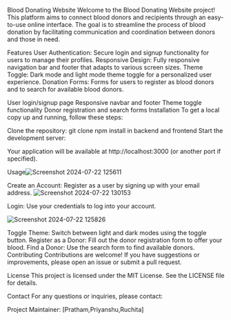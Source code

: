 Blood Donating Website
Welcome to the Blood Donating Website project! This platform aims to connect blood donors and recipients through an easy-to-use online interface. The goal is to streamline the process of blood donation by facilitating communication and coordination between donors and those in need.

Features
User Authentication: Secure login and signup functionality for users to manage their profiles.
Responsive Design: Fully responsive navigation bar and footer that adapts to various screen sizes.
Theme Toggle: Dark mode and light mode theme toggle for a personalized user experience.
Donation Forms: Forms for users to register as blood donors and to search for available blood donors.

User login/signup page
Responsive navbar and footer
Theme toggle functionality
Donor registration and search forms
Installation
To get a local copy up and running, follow these steps:

Clone the repository:
git clone
npm install in backend and frontend
Start the development server:
      
Your application will be available at http://localhost:3000 (or another port if specified).

Usage![Screenshot 2024-07-22 125611](https://github.com/user-attachments/assets/2d89281a-204b-4903-b007-1b5383cf19f8)

Create an Account: Register as a user by signing up with your email address.
![Screenshot 2024-07-22 130153](https://github.com/user-attachments/assets/17b9fce3-c575-4e39-82a0-6178c38768ed)

Login: Use your credentials to log into your account.

![Screenshot 2024-07-22 125826](https://github.com/user-attachments/assets/b9a4b9d9-7dc6-4e8f-9a4d-dfb699501949)

Toggle Theme: Switch between light and dark modes using the toggle button.
Register as a Donor: Fill out the donor registration form to offer your blood.
Find a Donor: Use the search form to find available donors.
Contributing
Contributions are welcome! If you have suggestions or improvements, please open an issue or submit a pull request.



License
This project is licensed under the MIT License. See the LICENSE file for details.

Contact
For any questions or inquiries, please contact:

Project Maintainer: [Pratham,Priyanshu,Ruchita]
